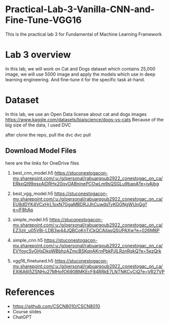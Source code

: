 # Practical-Lab-3-Vanilla-CNN-and-Fine-Tune-VGG16
This is the practical lab 3 for Fundamental of Machine Learning Framework


# Lab 3 overview

In this lab, we will work on Cat and Dogs dataset which contains 25,000 image, we will use 5000 image and apply the models which use in deep learning engineering. And fine-tune it for the specific task at-hand.
# Dataset
In this lab, we use an Open Data license about cat and dogs images
https://www.kaggle.com/datasets/biaiscience/dogs-vs-cats
Because of the big size of the data, I used DVC

after clone the repo, pull the dvc 
dvc pull

##  Download Model Files
here are the links for OneDrive files

 1. best_cnn_model.h5
 https://stuconestogacon-my.sharepoint.com/:u:/g/personal/rabuarqoub2922_conestogac_on_ca/ERkpQI99qsxAiDRHx20qvOABninePCOwLm9sQSGLu9baqA?e=ivAjbg

 2. best_vgg_model.h5
 https://stuconestogacon-my.sharepoint.com/:u:/g/personal/rabuarqoub2922_conestogac_on_ca/EU8dDYK4VCxHrL1oxN7GgaMBDRJJhCuwdsTyKGGNgWUnQg?e=iF8hAp


 3. simple_model.h5
 https://stuconestogacon-my.sharepoint.com/:u:/g/personal/rabuarqoub2922_conestogac_on_ca/EZ3zlr_u05VBi-LDB3w44JQBCoKnTiCkQCAjIasQSUPAXw?e=026M8P

 4. simple_cnn.h5
 https://stuconestogacon-my.sharepoint.com/:u:/g/personal/rabuarqoub2922_conestogac_on_ca/EVYoycSyGHxDkpWBbhzAZmcBSKqnAKrnPbkPJlLRznRqkQ?e=5ezQrk


 5. vgg16_finetuned.h5
https://stuconestogacon-my.sharepoint.com/:u:/g/personal/rabuarqoub2922_conestogac_on_ca/EXI6A6l5ZSNHu27MHofO690BMKEcF84RRkE7LNTNKCyCiQ?e=VR27VP




# References
- https://github.com/CSCN8010/CSCN8010
- Course slides
- ChatGPT
